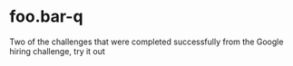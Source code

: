 # foo.bar-q
Two of the challenges that were completed successfully from the Google hiring challenge, try it out
